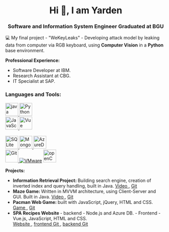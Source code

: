 <h1 align="center">Hi 👋, I am Yarden</h1>
<h3 align="center">Software and Information System Engineer Graduated at BGU</h3>

💻 My final project - "WeKeyLeaks" - Developing attack model by leaking data from computer via RGB keyboard, using **Computer Vision** in a **Python** base environment.
<p align="left">
<b>Professional Experience:</b><br>
	<ul align="left">
	  <li>Software Developer at IBM.</li>
	  <li>Research Assistant at CBG.</li>
	  <li>IT Specialist at SAP.</li>
	</ul>  
</p>
<h3 align="left">Languages and Tools:</h3>
<p align="left"> 
  <a href="https://www.java.com" target="_blank"> <img src="https://www.vectorlogo.zone/logos/java/java-icon.svg" alt="java" width="40" height="40"/> </a> 
  <a href="https://www.python.org" target="_blank"> <img src="https://www.vectorlogo.zone/logos/python/python-icon.svg" alt="Python" width="40" height="40"/> </a>
	<br>
  <a href="https://www.javascript.com/" target="_blank"> <img src="https://www.vectorlogo.zone/logos/javascript/javascript-icon.svg" alt="JavaScript" width="40" height="40"/> </a>
	<a href="https://vuejs.org/" target="_blank"> <img src="https://www.vectorlogo.zone/logos/vuejs/vuejs-icon.svg" alt="Vue" width="40" height="40"/> </a>
	<br>
	<br>
	<a href="https://www.sqlite.org/index.html" target="_blank"> <img src="https://www.vectorlogo.zone/logos/sqlite/sqlite-icon.svg" alt="SQLite" width="40" height="40"/> </a>
	<a href="https://www.mongodb.com/" target="_blank"> <img src="https://www.vectorlogo.zone/logos/mongodb/mongodb-icon.svg" alt="MongoDB" width="40" height="40"/> </a>
	<a href="https://azure.microsoft.com/" target="_blank"> <img src="https://www.vectorlogo.zone/logos/microsoft_azure/microsoft_azure-icon.svg" alt="AzureDB" width="40" height="40"/> </a>
	<br>
  <a href="https://git-scm.com/" target="_blank"> <img src="https://www.vectorlogo.zone/logos/git-scm/git-scm-icon.svg" alt="Git" width="40" height="40"/> </a>
  <a href='https://www.vmware.com/' ><img src='https://svgshare.com/i/X53.svg' title='VMware' /></a>
	<a href="https://opencv.org/" target="_blank"> <img src="https://www.vectorlogo.zone/logos/opencv/opencv-icon.svg" alt="openCV" width="40" height="40"/> </a>
</p>
<p>
	<b>
		Projects:
	</b>
</p>
<ul>
	<li>
		<b>
			Information Retrieval Project:
		</b>
		Building search engine, creation of inverted index and query handling, built in Java.
		<a href="https://youtu.be/_N4_TmUUFRc">
			Video
		</a>
		,
		<a href="https://github.com/Curiey/InformationRetrieval-SearchEngine">
			Git
		</a>
	</li>
	<li>
		<b>
			Maze Game:
		</b>
		Written in MVVM architecture, using Client-Server and GUI. Built in Java.
		<a href="https://youtu.be/60d5L69jm7o">
			Video
		</a>
		,
		<a href="https://github.com/Curiey/MazeGame">
			Git
		</a>
	</li>
	<li>
		<b>
			Pacman Web Game:
		</b>
		built with JavaScript, jQuery, HTML and CSS.
		<a href="https://curiey.github.io/packman/">
			Game
		</a>
		,
		<a href="https://github.com/Curiey/packman">
			Git
		</a>
	</li>
	<li>
		<b>
			SPA Recipes Website
		</b>
		- backend - Node.js and Azure DB.
		- Frontend - Vue.js, JavaScript, HTML and CSS.
		<br>
		<a href="https://curiey.github.io/Recipes-Front/#/">
			Website
		</a>
		,
		<a href="https://github.com/Curiey/Recipes-Front">
			frontend Git
		</a>
		,
		<a href="https://github.com/Curiey/Recipes-Server">
			backend Git
		</a>
	</li>
</ul>

